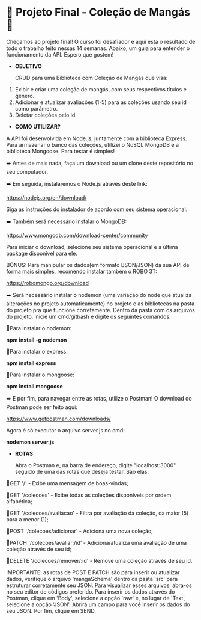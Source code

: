 # :cherry_blossom: Projeto Final - Coleção de Mangás :cherry_blossom:

Chegamos ao projeto final! O curso foi desafiador e aqui está o resultado de todo o trabalho feito nessas 14 semanas.
Abaixo, um guia para entender o funcionamento da API. Espero que gostem!


- <b>OBJETIVO</b> <p>
CRUD para uma Biblioteca com Coleção de Mangás que visa:<p>

1. Exibir e criar uma coleção de mangás, com seus respectivos títulos e gênero.
2. Adicionar e atualizar avaliações (1-5) para as coleções usando seu id como parâmetro.
3. Deletar coleções pelo id.

- <b>COMO UTILIZAR?</b>

A API foi desenvolvida em Node.js, juntamente com a biblioteca Express. 
Para armazenar o banco das coleções, utilizei o NoSQL MongoDB e a biblioteca Mongoose. Para testar é simples!

:arrow_right: Antes de mais nada, faça um download ou um clone deste repositório no seu computador.<p>
:arrow_right: Em seguida, instalaremos o Node.js através deste link:<p>
https://nodejs.org/en/download/<p>
Siga as instruções do instalador de acordo com seu sistema operacional.

:arrow_right: Também será necessário instalar o MongoDB:<p>
https://www.mongodb.com/download-center/community<p>
Para iniciar o download, selecione seu sistema operacional e a última package disponível para ele.

BÔNUS: Para manipular os dados(em formato BSON/JSON) da sua API de forma mais simples, recomendo instalar também o ROBO 3T:<p>
https://robomongo.org/download

:arrow_right: Será necessário instalar o nodemon (uma variação do node que atualiza alterações no projeto automaticamente) no projeto e as bibliotecas na pasta do projeto pra que funcione corretamente. Dentro da pasta com os arquivos do projeto, inicie um cmd/gitbash e digite os seguintes comandos:<p>

:small_blue_diamond:Para instalar o nodemon: <p>
  <b>npm install -g nodemon</b> <p>

:small_blue_diamond:Para instalar o express: <p>
  <b>npm install express</b><p>

:small_blue_diamond:Para instalar o mongoose: <p>

<b>npm install mongoose</b> <p>
 
 
:arrow_right: E por fim, para navegar entre as rotas, utilize o Postman! O download do Postman pode ser feito aqui: <p>
  https://www.getpostman.com/downloads/ <p>
    
 Agora é só executar o arquivo server.js no cmd: <p>
  <b> nodemon server.js </b> <p>  

- <b>ROTAS</b><p>
Abra o Postman e, na barra de endereço, digite "localhost:3000" seguido de uma das rotas que deseja testar. São elas:

:small_blue_diamond:GET '/' - Exibe uma mensagem de boas-vindas;<p>
:small_blue_diamond:GET '/colecoes' - Exibe todas as coleções disponíveis por ordem alfabética;<p>
:small_blue_diamond:GET '/colecoes/avaliacao' - Filtra por avaliação da coleção, da maior (5) para a menor (1);<p>
:small_blue_diamond:POST '/colecoes/adicionar' - Adiciona uma nova coleção;<p>
:small_blue_diamond:PATCH '/colecoes/avaliar:/id' - Adiciona/atualiza uma avaliação de uma coleção através de seu id;<p>
:small_blue_diamond:DELETE '/colecoes/remover/:id' - Remove uma coleção através de seu id.

IMPORTANTE: as rotas de POST E PATCH são para inserir ou atualizar dados, verifique o arquivo 'mangaSchema' dentro da pasta 'src' para estruturar corretamente seu JSON. Para visualizar esses arquivos, abra-os no seu editor de códigos preferido. Para inserir os dados através do Postman, clique em 'Body', selecione a opção 'raw' e, no lugar de 'Text', selecione a opção 'JSON'. Abrirá um campo para você inserir os dados do seu JSON. Por fim, clique em SEND.
